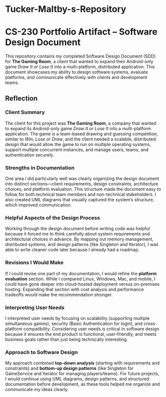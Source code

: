 # Tucker-Maltby-s-Repository
# CS-230 Portfolio Artifact – Software Design Document

This repository contains my completed Software Design Document (SDD) for **The Gaming Room**, a client that wanted to expand their Android-only game *Draw It or Lose It* into a multi-platform, distributed application. This document showcases my ability to design software systems, evaluate platforms, and communicate effectively with clients and development teams.

## Reflection

### Client Summary
The client for this project was **The Gaming Room**, a company that wanted to expand its Android-only game *Draw It or Lose It* into a multi-platform application. The game is a team-based drawing and guessing competition, similar to *Win, Lose or Draw*, and the client needed a scalable, distributed design that would allow the game to run on multiple operating systems, support multiple concurrent instances, and manage users, teams, and authentication securely.

### Strengths in Documentation
One area I did particularly well was clearly organizing the design document into distinct sections—client requirements, design constraints, architecture choices, and platform evaluation. This structure made the document easy to follow for both technical team members and non-technical stakeholders. I also created UML diagrams that visually captured the system’s structure, which improved communication.

### Helpful Aspects of the Design Process
Working through the design document before writing code was helpful because it forced me to think carefully about system requirements and architectural choices in advance. By mapping out memory management, distributed systems, and design patterns (like Singleton and Iterator), I was able to write cleaner code later because I already had a roadmap.

### Revisions I Would Make
If I could revise one part of my documentation, I would refine the **platform evaluation** section. While I compared Linux, Windows, Mac, and mobile, I could have gone deeper into cloud-hosted deployment versus on-premises hosting. Expanding that section with cost analysis and performance tradeoffs would make the recommendation stronger.

### Interpreting User Needs
I interpreted user needs by focusing on scalability (supporting multiple simultaneous games), security (Basic Authentication for login), and cross-platform compatibility. Considering user needs is critical in software design because it ensures the end product is functional, user-friendly, and meets business goals rather than just being technically interesting.

### Approach to Software Design
My approach combined **top-down analysis** (starting with requirements and constraints) and **bottom-up design patterns** (like Singleton for GameService and Iterator for managing players/teams). For future projects, I would continue using UML diagrams, design patterns, and structured documentation before development, as these tools helped me organize and communicate my ideas clearly.
